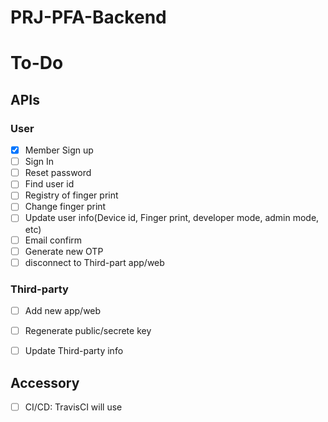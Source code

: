 # PRJ-PFA-Backend

# To-Do
## APIs

### User
- [x] Member Sign up
- [ ] Sign In
- [ ] Reset password
- [ ] Find user id
- [ ] Registry of finger print
- [ ] Change finger print
- [ ] Update user info(Device id, Finger print, developer mode, admin mode, etc)
- [ ] Email confirm
- [ ] Generate new OTP
- [ ] disconnect to Third-part app/web

### Third-party
- [ ] Add new app/web
- [ ] Regenerate public/secrete key
- [ ] Update Third-party info


## Accessory
- [ ] CI/CD: TravisCI will use

